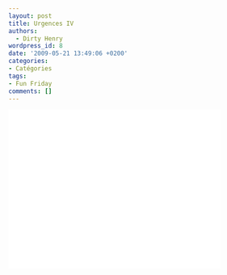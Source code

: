 ```yaml
---
layout: post
title: Urgences IV
authors:
  - Dirty Henry
wordpress_id: 8
date: '2009-05-21 13:49:06 +0200'
categories:
- Catégories
tags:
- Fun Friday
comments: []
---
```

<iframe width="420" height="315" src="//www.youtube.com/embed/f-_NxroA5DA" frameborder="0"></iframe>
